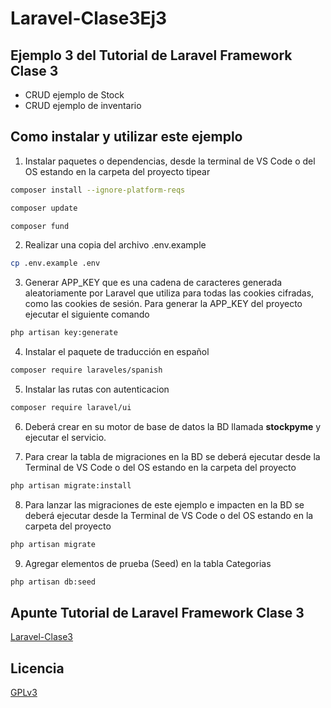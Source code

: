 # Laravel-Clase3Ej3
## Ejemplo 3 del Tutorial de Laravel Framework Clase 3

  * CRUD ejemplo de Stock
  * CRUD ejemplo de inventario

## Como instalar y utilizar este ejemplo

1. Instalar paquetes o dependencias, desde la terminal de VS Code o del OS estando en la carpeta del proyecto tipear
```bash
composer install --ignore-platform-reqs
``` 
```bash
composer update
```
```bash
composer fund
 ```

2. Realizar una copia del archivo .env.example
```bash
cp .env.example .env
```

3. Generar APP_KEY que es una cadena de caracteres generada aleatoriamente por Laravel que utiliza para todas las cookies cifradas, como las cookies de sesión. Para generar la APP_KEY del proyecto ejecutar el siguiente comando
```bash
php artisan key:generate
```
4. Instalar el paquete de traducción en español
```bash
composer require laraveles/spanish
```

5. Instalar las rutas con autenticacion
```bash
composer require laravel/ui
```

6. Deberá crear en su motor de base de datos la BD llamada **stockpyme** y ejecutar el servicio.

7. Para crear la tabla de migraciones en la BD se deberá ejecutar desde la Terminal de VS Code o del OS estando en la carpeta del proyecto
```bash
php artisan migrate:install
```

8. Para lanzar las migraciones de este ejemplo e impacten en la BD se deberá ejecutar desde la Terminal de VS Code o del OS estando en la carpeta del proyecto
```bash
php artisan migrate
```
9. Agregar elementos de prueba (Seed) en la tabla Categorias
```bash
php artisan db:seed
```

## Apunte Tutorial de Laravel Framework Clase 3
[Laravel-Clase3](https://www.profmatiasgarcia.com.ar/uploads/tutoriales/Laravel-Clase3.pdf)

## Licencia
[GPLv3](https://www.gnu.org/licenses/gpl-3.0.en.html)
